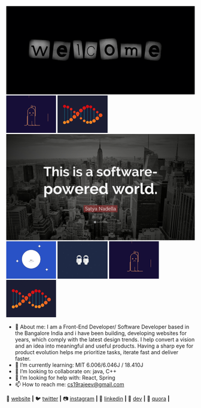 <div align="left">
  <img src="https://github.com/rajeevranjancom/rajeevranjancom/blob/main/rajeev.gif" style="max-width: 100%;" alt="Welcome to my Github Profile" />
  </div>
  
  <div>
  <img alt="3" height="100" src="https://github.com/rajeevranjancom/rajeevranjancom/blob/main/3.gif">
  <img alt="4" height="100" src="https://github.com/rajeevranjancom/rajeevranjancom/blob/main/4.gif">
  </div>
  <img src="https://github.com/rajeevranjancom/rajeevranjancom/blob/main/images.jpg" style="max-width: 100%;" alt="Welcome to my Github Profile" />

<img alt="1" height="100" src="https://github.com/rajeevranjancom/rajeevranjancom/blob/main/1.gif">
<img alt="2" height="100" src="https://github.com/rajeevranjancom/rajeevranjancom/blob/main/2.gif">
<img alt="3" height="100" src="https://github.com/rajeevranjancom/rajeevranjancom/blob/main/3.gif">
<img alt="4" height="100" src="https://github.com/rajeevranjancom/rajeevranjancom/blob/main/4.gif">
</div>

- 🔭 About me: I am a Front-End Developer/ Software Developer based in the Bangalore India and i have been building, developing websites for years, which comply                    with the latest design trends. I help convert a vision and an idea into meaningful and useful products. Having a sharp eye for product evolution                    helps me prioritize tasks, iterate fast and deliver faster.
- 🌱 I’m currently learning: MIT 6.006/6.046J / 18.410J
- 👯 I’m looking to collaborate on: java, C++
- 🤔 I’m looking for help with: React, Spring
- 📫 How to reach me: cs19rajeev@gmail.com

🏡 [website][website] **|** 
🐦 [twitter][twitter] **|** 
📷 [instagram][instagram] **|** 
👔 [linkedin][linkedin] **|** 
🔭 [dev][dev] **|** 
💬 [quora][quora] **|** 


[gatsby]: https://gatsbyjs.org
[website]: https://rajeevranjan.co
[twitter]: https://twitter.com/rajeevkumar0301
[instagram]: https://www.instagram.com/rajeevranjancom/?hl=en
[linkedin]: https://www.linkedin.com/in/rajeev-ranjan-691043111/
[dev]: https://dev.to/rajeevkumar0301
[quora]: https://www.quora.com/profile/Rajeev-Ranjan-664
